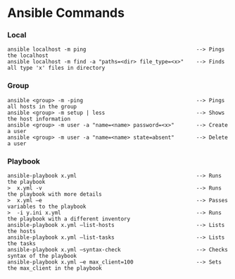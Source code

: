# Ansible Commands

### Local 
    ansible localhost -m ping                                   --> Pings the localhost
    ansible localhost -m find -a "paths=<dir> file_type=<x>"    --> Finds all type 'x' files in directory

### Group
    ansible <group> -m -ping                                    --> Pings all hosts in the group
    ansible <group> -m setup | less                             --> Shows the host information
    ansible <group> -m user -a "name=<name> password=<x>"       --> Create a user 
    ansible <group> -m user -a "name=<name> state=absent"       --> Delete a user 

### Playbook 
    ansible-playbook x.yml                                      --> Runs the playbook
    >  x.yml -v                                                 --> Runs the playbook with more details
    >  x.yml –e                                                 --> Passes variables to the playbook
    >  -i y.ini x.yml                                           --> Runs the playbook with a different inventory
    ansible-playbook x.yml –list-hosts                          --> Lists the hosts
    ansible-playbook x.yml –list-tasks                          --> Lists the tasks
    ansible-playbook x.yml –syntax-check                        --> Checks syntax of the playbook
    ansible-playbook x.yml –e max_client=100                    --> Sets the max_client in the playbook
